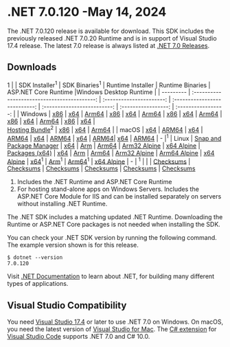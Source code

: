 # .NET 7.0.120 -May 14, 2024

The .NET 7.0.120 release is available for download. This SDK includes the previously released .NET 7.0.20 Runtime and is in support of Visual Studio 17.4 release. The latest 7.0 release is always listed at [.NET 7.0 Releases](../README.md).

## Downloads
1
|           | SDK Installer<sup>1</sup>                        | SDK Binaries<sup>1</sup>                 | Runtime Installer                                        | Runtime Binaries                                 | ASP.NET Core Runtime           |Windows Desktop Runtime          |
| --------- | :------------------------------------------:     | :----------------------:                 | :---------------------------:                            | :-------------------------:                      | :-----------------:            | :-----------------:            |
| Windows   | [x86][dotnet-sdk-win-x86.exe] \| [x64][dotnet-sdk-win-x64.exe] \| [Arm64][dotnet-sdk-win-arm64.exe] | [x86][dotnet-sdk-win-x86.zip] \| [x64][dotnet-sdk-win-x64.zip] \|  [Arm64][dotnet-sdk-win-arm64.zip] | [x86][dotnet-runtime-win-x86.exe] \| [x64][dotnet-runtime-win-x64.exe] \| [Arm64][dotnet-runtime-win-arm64.exe] | [x86][dotnet-runtime-win-x86.zip] \| [x64][dotnet-runtime-win-x64.zip] \| [Arm64][dotnet-runtime-win-arm64.zip] | [x86][aspnetcore-runtime-win-x86.exe] \| [x64][aspnetcore-runtime-win-x64.exe] \|<br/> [Hosting Bundle][dotnet-hosting-win.exe]<sup>2</sup> | [x86][windowsdesktop-runtime-win-x86.exe] \| [x64][windowsdesktop-runtime-win-x64.exe] \| [Arm64][windowsdesktop-runtime-win-arm64.exe] |
| macOS     | [x64][dotnet-sdk-osx-x64.pkg] \| [ARM64][dotnet-sdk-osx-arm64.pkg] | [x64][dotnet-sdk-osx-x64.tar.gz] \| [ARM64][dotnet-sdk-osx-arm64.tar.gz]  | [x64][dotnet-runtime-osx-x64.pkg] \| [ARM64][dotnet-runtime-osx-arm64.pkg] | [x64][dotnet-runtime-osx-x64.tar.gz] \| [ARM64][dotnet-runtime-osx-arm64.tar.gz]| [x64][aspnetcore-runtime-osx-x64.tar.gz] \| [ARM64][aspnetcore-runtime-osx-arm64.tar.gz] | - |<sup>1</sup>
| Linux     |  [Snap and Package Manager](../install-linux.md)  | [x64][dotnet-sdk-linux-x64.tar.gz] \| [Arm][dotnet-sdk-linux-arm.tar.gz]  \| [Arm64][dotnet-sdk-linux-arm64.tar.gz] \| [Arm32 Alpine][dotnet-sdk-linux-musl-arm.tar.gz]  \| [x64 Alpine][dotnet-sdk-linux-musl-x64.tar.gz] | [Packages (x64)][linux-packages] | [x64][dotnet-runtime-linux-x64.tar.gz] \| [Arm][dotnet-runtime-linux-arm.tar.gz] \| [Arm64][dotnet-runtime-linux-arm64.tar.gz] \| [Arm32 Alpine][dotnet-runtime-linux-musl-arm.tar.gz] \| [Arm64 Alpine][dotnet-runtime-linux-musl-arm64.tar.gz] \| [x64 Alpine][dotnet-runtime-linux-musl-x64.tar.gz]  | [x64][aspnetcore-runtime-linux-x64.tar.gz]<sup>1</sup>  \| [Arm][aspnetcore-runtime-linux-arm.tar.gz]<sup>1</sup> \| [Arm64][aspnetcore-runtime-linux-arm64.tar.gz]<sup>1</sup> \| [x64 Alpine][aspnetcore-runtime-linux-musl-x64.tar.gz] | - | <sup>1</sup> |
|  | [Checksums][checksums-sdk]                             | [Checksums][checksums-sdk]                                      | [Checksums][checksums-runtime]                             | [Checksums][checksums-runtime]  | [Checksums][checksums-runtime]  | [Checksums][checksums-runtime]

1. Includes the .NET Runtime and ASP.NET Core Runtime
2. For hosting stand-alone apps on Windows Servers. Includes the ASP.NET Core Module for IIS and can be installed separately on servers without installing .NET Runtime.

The .NET SDK includes a matching updated .NET Runtime. Downloading the Runtime or ASP.NET Core packages is not needed when installing the SDK.

You can check your .NET SDK version by running the following command. The example version shown is for this release.

```console
$ dotnet --version
7.0.120
```
Visit [.NET Documentation](https://learn.microsoft.com/dotnet/) to learn about .NET, for building many different types of applications.

## Visual Studio Compatibility

You need [Visual Studio 17.4](https://visualstudio.microsoft.com) or later to use .NET 7.0 on Windows. On macOS, you need the latest version of [Visual Studio for Mac](https://visualstudio.microsoft.com/vs/mac/). The [C# extension](https://code.visualstudio.com/docs/languages/dotnet) for [Visual Studio Code](https://code.visualstudio.com/) supports .NET 7.0 and C# 10.0.

[blob-runtime]: https://dotnetcli.blob.core.windows.net/dotnet/Runtime/
[blob-sdk]: https://dotnetcli.blob.core.windows.net/dotnet/Sdk/
[release-notes]: https://github.com/dotnet/core/blob/main/release-notes/7.0/7.0.20/7.0.120.md

[checksums-runtime]: https://dotnetcli.blob.core.windows.net/dotnet/checksums/7.0.20-sha.txt
[checksums-sdk]: https://dotnetcli.blob.core.windows.net/dotnet/checksums/7.0.20-sha.txt

[linux-install]: https://learn.microsoft.com/dotnet/core/install/linux
[linux-setup]: https://github.com/dotnet/core/blob/main/Documentation/linux-setup.md

[dotnet-blog]:  https://devblogs.microsoft.com/dotnet/february-2024-updates/
[aspnet-blog]: https://devblogs.microsoft.com/dotnet/announcing-asp-net-core-in-net-7/
[maui-blog]: https://devblogs.microsoft.com/dotnet/update-on-dotnet-maui/

[linux-packages]: ../install-linux.md




[//]: # ( Runtime 7.0.20)
[dotnet-runtime-linux-arm.tar.gz]: https://download.visualstudio.microsoft.com/download/pr/06e8869b-e332-411b-aea2-7e29daae6953/6b8f60cbb630acd5d94219faa15faf6f/dotnet-runtime-7.0.20-linux-arm.tar.gz
[dotnet-runtime-linux-arm64.tar.gz]: https://download.visualstudio.microsoft.com/download/pr/af6e12de-a63c-449f-b35b-b72ec6ee3da5/ae129eca3d734117d14cd5965dca93a3/dotnet-runtime-7.0.20-linux-arm64.tar.gz
[dotnet-runtime-linux-musl-arm.tar.gz]: https://download.visualstudio.microsoft.com/download/pr/7d1ca778-4415-451e-873a-dc4062d8d9a9/f38f41e5784c0832e24fe18a938ed5e5/dotnet-runtime-7.0.20-linux-musl-arm.tar.gz
[dotnet-runtime-linux-musl-arm64.tar.gz]: https://download.visualstudio.microsoft.com/download/pr/c30b2e10-7c18-447c-b66b-47bf12f88692/0d5fbdecc6b2cc86fd2f43ebfffd7aa2/dotnet-runtime-7.0.20-linux-musl-arm64.tar.gz
[dotnet-runtime-linux-musl-x64.tar.gz]: https://download.visualstudio.microsoft.com/download/pr/3297a5d6-9f41-4098-9597-c1b966c19983/46559d0d813b36264fb414562caca171/dotnet-runtime-7.0.20-linux-musl-x64.tar.gz
[dotnet-runtime-linux-x64.tar.gz]: https://download.visualstudio.microsoft.com/download/pr/2c5981ff-0f0c-47ab-bff4-0ea4919b395b/cbfdfa7f35d133b0bdef87fa3830bfa0/dotnet-runtime-7.0.20-linux-x64.tar.gz
[dotnet-runtime-osx-arm64.pkg]: https://download.visualstudio.microsoft.com/download/pr/bf9731fe-26de-49ef-bb2f-a683a72783b5/d335696addb5b35eabde194cdd4300a1/dotnet-runtime-7.0.20-osx-arm64.pkg
[dotnet-runtime-osx-arm64.tar.gz]: https://download.visualstudio.microsoft.com/download/pr/50dbf5c1-942d-4fd8-b646-1f024326ec1c/5fb99e9dae294298a8131757b3ea829e/dotnet-runtime-7.0.20-osx-arm64.tar.gz
[dotnet-runtime-osx-x64.pkg]: https://download.visualstudio.microsoft.com/download/pr/c2dbd8b5-ffba-4ee4-83fa-277d6c3155e1/ac7b2ae9d57a82b4d71d793f5d3a0493/dotnet-runtime-7.0.20-osx-x64.pkg
[dotnet-runtime-osx-x64.tar.gz]: https://download.visualstudio.microsoft.com/download/pr/cbade9d9-be1e-46c0-9f90-13ba882965dc/31c86e8f4beaf0e5ad9ad35a408be7de/dotnet-runtime-7.0.20-osx-x64.tar.gz
[dotnet-runtime-win-arm64.exe]: https://download.visualstudio.microsoft.com/download/pr/a0f644d8-1e44-47cd-893a-9887a750f3fe/a16530341133ea8071ac36257f53d277/dotnet-runtime-7.0.20-win-arm64.exe
[dotnet-runtime-win-arm64.zip]: https://download.visualstudio.microsoft.com/download/pr/793b861e-249a-4dae-a2a8-0db850367237/59b58f885bcd160c4427232972249acb/dotnet-runtime-7.0.20-win-arm64.zip
[dotnet-runtime-win-x64.exe]: https://download.visualstudio.microsoft.com/download/pr/be7eaed0-4e32-472b-b53e-b08ac3433a22/fc99a5977c57cbfb93b4afb401953818/dotnet-runtime-7.0.20-win-x64.exe
[dotnet-runtime-win-x64.zip]: https://download.visualstudio.microsoft.com/download/pr/990ff1f7-b5df-4a80-a65e-7cff3a1a263c/f1a2f3cab0d1787618f7d8043e3a6827/dotnet-runtime-7.0.20-win-x64.zip
[dotnet-runtime-win-x86.exe]: https://download.visualstudio.microsoft.com/download/pr/b2e820bd-b591-43df-ab10-1eeb7998cc18/661ca79db4934c6247f5c7a809a62238/dotnet-runtime-7.0.20-win-x86.exe
[dotnet-runtime-win-x86.zip]: https://download.visualstudio.microsoft.com/download/pr/f479b75e-9ecb-42ea-8371-c94f411eda8d/0cd700d75f1d04e9108bc4213f8a41ec/dotnet-runtime-7.0.20-win-x86.zip

[//]: # ( WindowsDesktop 7.0.20)
[windowsdesktop-runtime-win-arm64.exe]: https://download.visualstudio.microsoft.com/download/pr/de2e5484-866e-4149-a3e2-023c705403f9/68a700c68af757d68ec87daa4b878c96/windowsdesktop-runtime-7.0.20-win-arm64.exe
[windowsdesktop-runtime-win-arm64.zip]: https://download.visualstudio.microsoft.com/download/pr/db2b2cea-224b-454e-97d5-84ee46db11a4/bc345ec0c9af0855a48ec8630e90bdb0/windowsdesktop-runtime-7.0.20-win-arm64.zip
[windowsdesktop-runtime-win-x64.exe]: https://download.visualstudio.microsoft.com/download/pr/08bbfe8f-812d-479f-803b-23ea0bffce47/c320e4b037f3e92ab7ea92c3d7ea3ca1/windowsdesktop-runtime-7.0.20-win-x64.exe
[windowsdesktop-runtime-win-x64.zip]: https://download.visualstudio.microsoft.com/download/pr/1dec4601-40e5-436f-8787-c73850a5a475/e0b9874aae3b945397b62be8242df594/windowsdesktop-runtime-7.0.20-win-x64.zip
[windowsdesktop-runtime-win-x86.exe]: https://download.visualstudio.microsoft.com/download/pr/b840017b-c69f-4724-a152-11020a0039e6/b74aa12e4ee765a3387a7dcd4ba56187/windowsdesktop-runtime-7.0.20-win-x86.exe
[windowsdesktop-runtime-win-x86.zip]: https://download.visualstudio.microsoft.com/download/pr/d40dc6c6-7d20-4141-8f4b-872613248a26/0c8512b118d50b655ed01162b48082cf/windowsdesktop-runtime-7.0.20-win-x86.zip

[//]: # ( ASP 7.0.20)
[aspnetcore-runtime-linux-arm.tar.gz]: https://download.visualstudio.microsoft.com/download/pr/7e8680cf-0baa-4957-99b7-81395b8ff60d/5a9c578ff9aaefc7ed77e63b6a90dc03/aspnetcore-runtime-7.0.20-linux-arm.tar.gz
[aspnetcore-runtime-linux-arm64.tar.gz]: https://download.visualstudio.microsoft.com/download/pr/ae3027ce-cadf-4510-a1aa-125958cf0432/c3d958ba80ec21e9d75ca5e8f43ec2d3/aspnetcore-runtime-7.0.20-linux-arm64.tar.gz
[aspnetcore-runtime-linux-musl-arm.tar.gz]: https://download.visualstudio.microsoft.com/download/pr/40131679-906c-4afd-90f0-576fbed036b1/85a0c856077ad82c29350486ebdb912d/aspnetcore-runtime-7.0.20-linux-musl-arm.tar.gz
[aspnetcore-runtime-linux-musl-arm64.tar.gz]: https://download.visualstudio.microsoft.com/download/pr/6ef9e16e-9a83-401e-8ef5-905ef374b768/725507d68a8bc4a4297e2c82bb1d06db/aspnetcore-runtime-7.0.20-linux-musl-arm64.tar.gz
[aspnetcore-runtime-linux-musl-x64.tar.gz]: https://download.visualstudio.microsoft.com/download/pr/a3f5953c-68f8-48e1-91bb-0ca62199e6db/b3d7a2de0488fd63fa286c3fc371d68f/aspnetcore-runtime-7.0.20-linux-musl-x64.tar.gz
[aspnetcore-runtime-linux-x64.tar.gz]: https://download.visualstudio.microsoft.com/download/pr/09e67261-215a-4003-bcf8-f90d67dcd02b/b32cf12a5c10b1f74e21c8cb03880891/aspnetcore-runtime-7.0.20-linux-x64.tar.gz
[aspnetcore-runtime-osx-arm64.tar.gz]: https://download.visualstudio.microsoft.com/download/pr/2833b957-8fb7-45fa-bf85-4960260ae344/fa4678e8c3ceba67771b5195a2343049/aspnetcore-runtime-7.0.20-osx-arm64.tar.gz
[aspnetcore-runtime-osx-x64.tar.gz]: https://download.visualstudio.microsoft.com/download/pr/65fff3f3-1b87-42aa-b1f9-04e7e318c1af/4bfbb002455b9a037e75791e99a18c19/aspnetcore-runtime-7.0.20-osx-x64.tar.gz
[aspnetcore-runtime-win-arm64.zip]: https://download.visualstudio.microsoft.com/download/pr/b807f90e-8b79-40ed-9878-a06eded4745a/8c4dab5de4d510723b6906f85b1b7f2b/aspnetcore-runtime-7.0.20-win-arm64.zip
[aspnetcore-runtime-win-x64.exe]: https://download.visualstudio.microsoft.com/download/pr/10651a65-8afc-46e3-9287-fecb0e68504e/4c2bf0cdb44612f29d9b3f901098e13e/aspnetcore-runtime-7.0.20-win-x64.exe
[aspnetcore-runtime-win-x64.zip]: https://download.visualstudio.microsoft.com/download/pr/e5424205-fbbb-4c19-a22c-10a7eeb2f918/527b1378927b68e8c6faac6cc40ec5c3/aspnetcore-runtime-7.0.20-win-x64.zip
[aspnetcore-runtime-win-x86.exe]: https://download.visualstudio.microsoft.com/download/pr/d84ac38e-a248-4c8d-b1fe-4ee092d6b4b1/9f0bf370619ab3da8869e467827a6dc6/aspnetcore-runtime-7.0.20-win-x86.exe
[aspnetcore-runtime-win-x86.zip]: https://download.visualstudio.microsoft.com/download/pr/6f95cda4-166a-4281-ba1f-4963ac5fb958/598e690d7e9d8608b0d60122e127ae1f/aspnetcore-runtime-7.0.20-win-x86.zip
[dotnet-hosting-win.exe]: https://download.visualstudio.microsoft.com/download/pr/0d8a8780-8075-4772-9d74-5adf8390448d/702306fe0eff72af00901702db6314e8/dotnet-hosting-7.0.20-win.exe


[//]: # ( SDK 7.0.120)
[dotnet-sdk-linux-arm.tar.gz]: https://download.visualstudio.microsoft.com/download/pr/3ab51fcf-7641-4e33-aa59-53b394ae1e2e/79905a3a4708000a7a50da44a7256ad7/dotnet-sdk-7.0.120-linux-arm.tar.gz
[dotnet-sdk-linux-arm64.tar.gz]: https://download.visualstudio.microsoft.com/download/pr/17a7bef9-4696-4b93-a3cb-f4bb9aaf2985/3e19b62d05b8e85b0a46d5dfd99196a5/dotnet-sdk-7.0.120-linux-arm64.tar.gz
[dotnet-sdk-linux-musl-arm.tar.gz]: https://download.visualstudio.microsoft.com/download/pr/202eccdf-4461-42ed-a260-0061216380b1/076bff1764888073337b16ed57dbdbec/dotnet-sdk-7.0.120-linux-musl-arm.tar.gz
[dotnet-sdk-linux-musl-arm64.tar.gz]: https://download.visualstudio.microsoft.com/download/pr/69b2b43d-6e1b-46c8-96b1-6f2e8871dd26/0405b62c3762de24e55635674a37f038/dotnet-sdk-7.0.120-linux-musl-arm64.tar.gz
[dotnet-sdk-linux-musl-x64.tar.gz]: https://download.visualstudio.microsoft.com/download/pr/0aafc9ee-0ca2-484e-b1ce-5f40458d49ed/06cf3c6a1515f931527e8fd6986e3982/dotnet-sdk-7.0.120-linux-musl-x64.tar.gz
[dotnet-sdk-linux-x64.tar.gz]: https://download.visualstudio.microsoft.com/download/pr/8b678e05-b3c7-43ae-a31a-c007a901d939/934ec0853faa6404aa924c99e019f788/dotnet-sdk-7.0.120-linux-x64.tar.gz
[dotnet-sdk-osx-arm64.pkg]: https://download.visualstudio.microsoft.com/download/pr/919d1ff7-6ff9-4d27-8233-f3bd640335eb/f5a46873441501eb16b323bcf09d0e9a/dotnet-sdk-7.0.120-osx-arm64.pkg
[dotnet-sdk-osx-arm64.tar.gz]: https://download.visualstudio.microsoft.com/download/pr/3d081107-64cb-46ef-ab37-41560d585efb/5aa6a70b37790bbea98d7b8c380eacaa/dotnet-sdk-7.0.120-osx-arm64.tar.gz
[dotnet-sdk-osx-x64.pkg]: https://download.visualstudio.microsoft.com/download/pr/c6ced40c-af4b-46e4-a90a-a00c044cd654/fb76a4e520741418ebbba1e7d921ff21/dotnet-sdk-7.0.120-osx-x64.pkg
[dotnet-sdk-osx-x64.tar.gz]: https://download.visualstudio.microsoft.com/download/pr/b1da5ec0-e336-4716-b9ff-77f8160e7878/5c40db0a17dc493eb0be8d047d0c6885/dotnet-sdk-7.0.120-osx-x64.tar.gz
[dotnet-sdk-win-arm64.exe]: https://download.visualstudio.microsoft.com/download/pr/83295386-4d2b-4d35-9293-f45743d9c29d/4c54da5fe4579b316b8172dd22ea6d62/dotnet-sdk-7.0.120-win-arm64.exe
[dotnet-sdk-win-arm64.zip]: https://download.visualstudio.microsoft.com/download/pr/159a33a0-38a3-44ab-94be-91df945e0982/ddee1626ee11b699afa0164682594874/dotnet-sdk-7.0.120-win-arm64.zip
[dotnet-sdk-win-x64.exe]: https://download.visualstudio.microsoft.com/download/pr/63685ece-2b02-46bb-b94e-4bf460f44a80/b382a59eeeae81c3eaabc2e363262c57/dotnet-sdk-7.0.120-win-x64.exe
[dotnet-sdk-win-x64.zip]: https://download.visualstudio.microsoft.com/download/pr/1b1097f3-4f8a-4171-928e-79ec0b5cb26b/7993b534dadbbd236c34772c1559b675/dotnet-sdk-7.0.120-win-x64.zip
[dotnet-sdk-win-x86.exe]: https://download.visualstudio.microsoft.com/download/pr/dda0c8cf-d4a3-4b02-989a-acbbba8e957d/d1ad6c79f377f96f4184e7a4b21e3371/dotnet-sdk-7.0.120-win-x86.exe
[dotnet-sdk-win-x86.zip]: https://download.visualstudio.microsoft.com/download/pr/e0cfc0cf-13ec-4fde-a906-5cacef7c5a8a/b313a194c8c4a878b73d8d92206aedd3/dotnet-sdk-7.0.120-win-x86.zip
